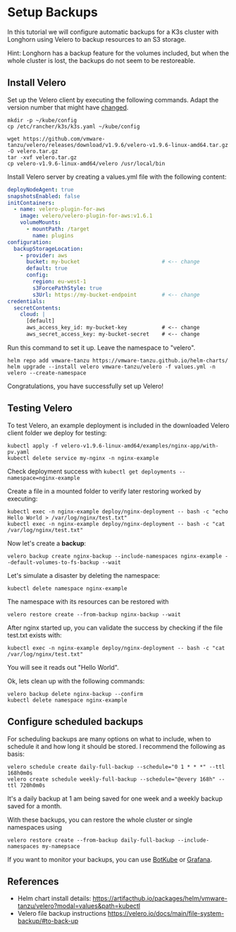 # Setup Backups
In this tutorial we will configure automatic backups for a K3s cluster with Longhorn using Velero to backup resources to an S3 storage.

Hint: Longhorn has a backup feature for the volumes included, but when the whole cluster is lost, the backups do not seem to be restoreable.

## Install Velero

Set up the Velero client by executing the following commands. Adapt the version number that might have [changed](https://github.com/vmware-tanzu/velero/releases).

```
mkdir -p ~/kube/config
cp /etc/rancher/k3s/k3s.yaml ~/kube/config

wget https://github.com/vmware-tanzu/velero/releases/download/v1.9.6/velero-v1.9.6-linux-amd64.tar.gz -O velero.tar.gz
tar -xvf velero.tar.gz
cp velero-v1.9.6-linux-amd64/velero /usr/local/bin
```

Install Velero server by creating a values.yml file with the following content:

```yaml
deployNodeAgent: true
snapshotsEnabled: false
initContainers:
  - name: velero-plugin-for-aws
    image: velero/velero-plugin-for-aws:v1.6.1
    volumeMounts:
      - mountPath: /target
        name: plugins
configuration:
  backupStorageLocation:
    - provider: aws
      bucket: my-bucket                          # <-- change
      default: true
      config:
        region: eu-west-1
        s3ForcePathStyle: true
        s3Url: https://my-bucket-endpoint        # <-- change
credentials:
  secretContents:
    cloud: |
      [default]
      aws_access_key_id: my-bucket-key           # <-- change
      aws_secret_access_key: my-bucket-secret    # <-- change
```

Run this command to set it up. Leave the namespace to "velero".
```
helm repo add vmware-tanzu https://vmware-tanzu.github.io/helm-charts/
helm upgrade --install velero vmware-tanzu/velero -f values.yml -n velero --create-namespace
```

Congratulations, you have successfully set up Velero!

## Testing Velero

To test Velero, an example deployment is included in the downloaded Velero client folder we deploy for testing:

```
kubectl apply -f velero-v1.9.6-linux-amd64/examples/nginx-app/with-pv.yaml
kubectl delete service my-nginx -n nginx-example
```

Check deployment success with ```kubectl get deployments --namespace=nginx-example```

Create a file in a mounted folder to verify later restoring worked by executing:
```
kubectl exec -n nginx-example deploy/nginx-deployment -- bash -c "echo Hello World > /var/log/nginx/test.txt"
kubectl exec -n nginx-example deploy/nginx-deployment -- bash -c "cat /var/log/nginx/test.txt"
```

Now let's create a **backup**:
```
velero backup create nginx-backup --include-namespaces nginx-example --default-volumes-to-fs-backup --wait
```

Let's simulate a disaster by deleting the namespace: 
```
kubectl delete namespace nginx-example
```

The namespace with its resources can be restored with
```
velero restore create --from-backup nginx-backup --wait
```

After nginx started up, you can validate the success by checking if the file test.txt exists with:
```
kubectl exec -n nginx-example deploy/nginx-deployment -- bash -c "cat /var/log/nginx/test.txt"
```
You will see it reads out "Hello World".

Ok, lets clean up with the following commands:
```
velero backup delete nginx-backup --confirm
kubectl delete namespace nginx-example
```

## Configure scheduled backups
For scheduling backups are many options on what to include, when to schedule it and how long it should be stored. 
I recommend the following as basis:
```
velero schedule create daily-full-backup --schedule="0 1 * * *" --ttl 168h0m0s
velero create schedule weekly-full-backup --schedule="@every 168h" --ttl 720h0m0s
```
It's a daily backup at 1 am being saved for one week and a weekly backup saved for a month.

With these backups, you can restore the whole cluster or single namespaces using
```
velero restore create --from-backup daily-full-backup --include-namespaces my-namepsace
```

If you want to monitor your backups, you can use [BotKube](https://docs.botkube.io) or [Grafana](https://www.qloudx.com/monitoring-velero-kubernetes-backups-automated-alerting-for-backup-failures/).

## References
* Helm chart install details: https://artifacthub.io/packages/helm/vmware-tanzu/velero?modal=values&path=kubectl
* Velero file backup instructions https://velero.io/docs/main/file-system-backup/#to-back-up
